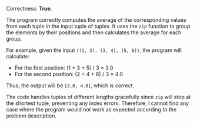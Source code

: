 Correctness: **True**.

The program correctly computes the average of the corresponding values from each tuple in the input tuple of tuples. It uses the `zip` function to group the elements by their positions and then calculates the average for each group. 

For example, given the input `((1, 2), (3, 4), (5, 6))`, the program will calculate:
- For the first position: (1 + 3 + 5) / 3 = 3.0
- For the second position: (2 + 4 + 6) / 3 = 4.0

Thus, the output will be `[3.0, 4.0]`, which is correct. 

The code handles tuples of different lengths gracefully since `zip` will stop at the shortest tuple, preventing any index errors. Therefore, I cannot find any case where the program would not work as expected according to the problem description.